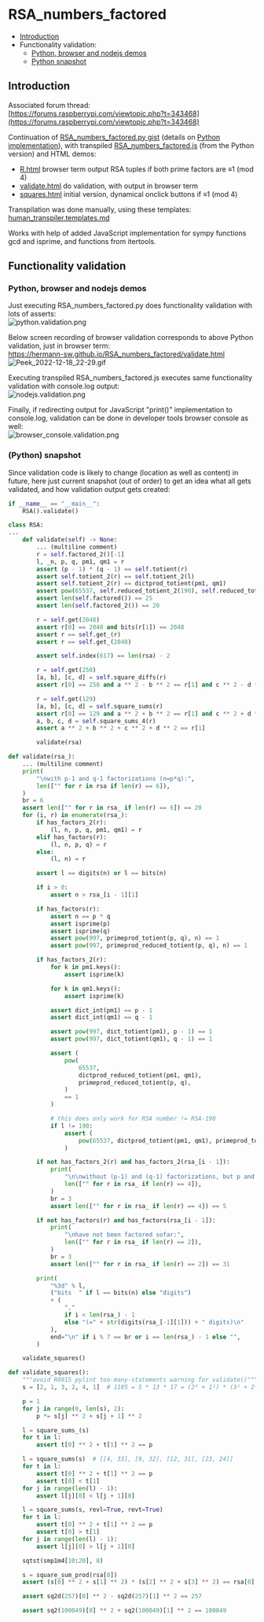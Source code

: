 # RSA_numbers_factored

* [Introduction](#introduction)
* Functionality validation:
  * [Python, browser and nodejs demos](#functionality-validation-python-browser-and-nodejs-demos)
  * [Python snapshot](#functionality-validation-python-snapshot)

## Introduction 

Associated forum thread:  
[https://forums.raspberrypi.com/viewtopic.php?t=343468](https://forums.raspberrypi.com/viewtopic.php?t=343468)

Continuation of [RSA_numbers_factored.py gist](https://gist.github.com/Hermann-SW/839dfe6002810d404e3f0fe1808a6333) (details on [Python implementation](python/README.md)), with transpiled [RSA_numbers_factored.js](RSA_numbers_factored.js) (from the Python version) and HTML demos:

* [R.html](R.html)  browser term output RSA tuples if both prime factors are ≡1 (mod 4)  
* [validate.html](validate.html)  do validation, with output in browser term  
* [squares.html](squares.html)  initial version, dynamical onclick buttons if ≡1 (mod 4)  

Transpilation was done manually, using these templates:  
[human_transpiler.templates.md](human_transpiler.templates.md)  

Works with help of added JavaScript implementation for sympy functions gcd and isprime, and functions from itertools.

## Functionality validation 

### Python, browser and nodejs demos 

Just executing RSA_numbers_factored.py does functionality validation with lots of asserts:  
![python.validation.png](res/python.validation.png)

Below screen recording of browser validation corresponds to above Python validation, just in browser term:  
https://hermann-sw.github.io/RSA_numbers_factored/validate.html  
![Peek_2022-12-18_22-29.gif](res/Peek_2022-12-18_22-29.gif)

Executing transpiled RSA_numbers_factored.js executes same functionality validation with console.log output:  
![nodejs.validation.png](res/nodejs.validation.png)

Finally, if redirecting output for JavaScript "print()" implementation to console.log, validation can be done in developer tools browser console as well:  
![browser_console.validation.png](res/browser_console.validation.png)

### (Python) snapshot 
Since validation code is likely to change (location as well as content) in future, here just current snapshot (out of order) to get an idea what all gets validated, and how validation output gets created:  
```python
if __name__ == "__main__":
    RSA().validate()
```
```python
class RSA:
...
    def validate(self) -> None:
        ... (multiline comment)
        r = self.factored_2()[-1]
        l, _n, p, q, pm1, qm1 = r
        assert (p - 1) * (q - 1) == self.totient(r)
        assert self.totient_2(r) == self.totient_2(l)
        assert self.totient_2(r) == dictprod_totient(pm1, qm1)
        assert pow(65537, self.reduced_totient_2(190), self.reduced_totient(190)) == 1
        assert len(self.factored()) == 25
        assert len(self.factored_2()) == 20

        r = self.get(2048)
        assert r[0] == 2048 and bits(r[1]) == 2048
        assert r == self.get_(r)
        assert r == self.get_(2048)

        assert self.index(617) == len(rsa) - 2

        r = self.get(250)
        [a, b], [c, d] = self.square_diffs(r)
        assert r[0] == 250 and a ** 2 - b ** 2 == r[1] and c ** 2 - d ** 2 == r[1]

        r = self.get(129)
        [a, b], [c, d] = self.square_sums(r)
        assert r[0] == 129 and a ** 2 + b ** 2 == r[1] and c ** 2 + d ** 2 == r[1]
        a, b, c, d = self.square_sums_4(r)
        assert a ** 2 + b ** 2 + c ** 2 + d ** 2 == r[1]

        validate(rsa)
```
```python
def validate(rsa_):
    ... (multiline comment)
    print(
        "\nwith p-1 and q-1 factorizations (n=p*q):",
        len(["" for r in rsa if len(r) == 6]),
    )
    br = 6
    assert len(["" for r in rsa_ if len(r) == 6]) == 20
    for (i, r) in enumerate(rsa_):
        if has_factors_2(r):
            (l, n, p, q, pm1, qm1) = r
        elif has_factors(r):
            (l, n, p, q) = r
        else:
            (l, n) = r

        assert l == digits(n) or l == bits(n)

        if i > 0:
            assert n > rsa_[i - 1][1]

        if has_factors(r):
            assert n == p * q
            assert isprime(p)
            assert isprime(q)
            assert pow(997, primeprod_totient(p, q), n) == 1
            assert pow(997, primeprod_reduced_totient(p, q), n) == 1

        if has_factors_2(r):
            for k in pm1.keys():
                assert isprime(k)

            for k in qm1.keys():
                assert isprime(k)

            assert dict_int(pm1) == p - 1
            assert dict_int(qm1) == q - 1

            assert pow(997, dict_totient(pm1), p - 1) == 1
            assert pow(997, dict_totient(qm1), q - 1) == 1

            assert (
                pow(
                    65537,
                    dictprod_reduced_totient(pm1, qm1),
                    primeprod_reduced_totient(p, q),
                )
                == 1
            )

            # this does only work for RSA number != RSA-190
            if l != 190:
                assert (
                    pow(65537, dictprod_totient(pm1, qm1), primeprod_totient(p, q)) == 1
                )

        if not has_factors_2(r) and has_factors_2(rsa_[i - 1]):
            print(
                "\n\nwithout (p-1) and (q-1) factorizations, but p and q:",
                len(["" for r in rsa_ if len(r) == 4]),
            )
            br = 3
            assert len(["" for r in rsa_ if len(r) == 4]) == 5

        if not has_factors(r) and has_factors(rsa_[i - 1]):
            print(
                "\nhave not been factored sofar:",
                len(["" for r in rsa_ if len(r) == 2]),
            )
            br = 3
            assert len(["" for r in rsa_ if len(r) == 2]) == 31

        print(
            "%3d" % l,
            ("bits  " if l == bits(n) else "digits")
            + (
                ","
                if i < len(rsa_) - 1
                else "(=" + str(digits(rsa_[-1][1])) + " digits)\n"
            ),
            end="\n" if i % 7 == br or i == len(rsa_) - 1 else "",
        )

    validate_squares()
```
```python
def validate_squares():
    """avoid R0915 pylint too-many-statements warning for validate()"""
    s = [2, 1, 3, 2, 4, 1]  # 1105 = 5 * 13 * 17 = (2² + 1²) * (3² + 2²) * (4² + 1²)

    p = 1
    for j in range(0, len(s), 2):
        p *= s[j] ** 2 + s[j + 1] ** 2

    l = square_sums_(s)
    for t in l:
        assert t[0] ** 2 + t[1] ** 2 == p

    l = square_sums(s)  # [[4, 33], [9, 32], [12, 31], [23, 24]]
    for t in l:
        assert t[0] ** 2 + t[1] ** 2 == p
        assert t[0] < t[1]
    for j in range(len(l) - 1):
        assert l[j][0] < l[j + 1][0]

    l = square_sums(s, revl=True, revt=True)
    for t in l:
        assert t[0] ** 2 + t[1] ** 2 == p
        assert t[0] > t[1]
    for j in range(len(l) - 1):
        assert l[j][0] > l[j + 1][0]

    sqtst(smp1m4[10:20], 8)

    s = square_sum_prod(rsa[0])
    assert (s[0] ** 2 + s[1] ** 2) * (s[2] ** 2 + s[3] ** 2) == rsa[0][1]

    assert sq2d(257)[0] ** 2 - sq2d(257)[1] ** 2 == 257

    assert sq2(100049)[0] ** 2 + sq2(100049)[1] ** 2 == 100049
```

